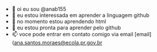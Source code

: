 - 👋 oi eu sou @anab155
- 👀 eu estou interessada em aprender a linguagem github
- 🌱 no momento estou aprendendo html
- 💞️ eu estou pronta para aprender pelo github
- 📫 voce pode entrar em contato comigo via email [email](ana.santos.moraes@ecola.pr.gov.br

<!---
anab155/anab155 is a ✨ special ✨ repository because its `README.md` (this file) appears on your GitHub profile.
You can click the Preview link to take a look at your changes.
--->
